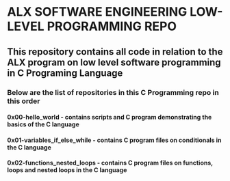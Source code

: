# ALX SOFTWARE ENGINEERING LOW-LEVEL PROGRAMMING REPO
## This repository contains all code in relation to the ALX program on low level software programming in C Programing Language
### Below are the list of repositories in this C Programming repo in this order
#### 0x00-hello_world - contains scripts and C program demonstrating the basics of the C language
#### 0x01-variables_if_else_while - contains C program files on conditionals in the C language
#### 0x02-functions_nested_loops - contains C program files on functions, loops and nested loops in the C language

